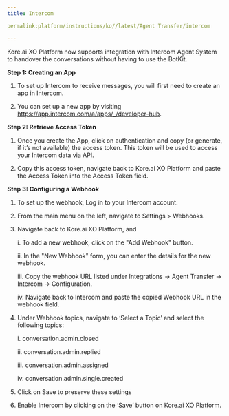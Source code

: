 ```yaml
---
title: Intercom

permalink:platform/instructions/ko//latest/Agent Transfer/intercom

---
```

Kore.ai XO Platform now supports integration with Intercom Agent System to handover the conversations without having to use the BotKit.

<container>

**Step 1: Creating an App**

1. To set up Intercom to receive messages, you will first need to create an app in Intercom. 
 
2. You can set up a new app by visiting https://app.intercom.com/a/apps/_/developer-hub.

</container>

<container>

**Step 2: Retrieve Access Token**

1. Once you create the App, click on authentication and copy (or generate, if it’s not available) the access token. This token will be used to access your Intercom data via API.
 
2. Copy this access token, navigate back to Kore.ai XO Platform and paste the Access Token into the Access Token field.
 
</container>

<container>
 
**Step 3: Configuring a Webhook**
 
1. To set up the webhook, Log in to your Intercom account.

2. From the main menu on the left, navigate to Settings > Webhooks.
 
3. Navigate back to Kore.ai XO Platform, and
 
   i.   To add a new webhook, click on the "Add Webhook" button.
 
   ii.  In the "New Webhook" form, you can enter the details for the new webhook.
 
   iii. Copy the webhook URL listed under Integrations → Agent Transfer → Intercom → Configuration.
 
    iv. Navigate back to Intercom and paste the copied Webhook URL in the webhook field.
 
4. Under Webhook topics, navigate to ‘Select a Topic’ and select the following topics:
 
   i.   conversation.admin.closed
 
   ii.  conversation.admin.replied
 
   iii. conversation.admin.assigned
 
   iv.  conversation.admin.single.created
 
5. Click on Save to preserve these settings

6. Enable Intercom by clicking on the ‘Save’ button on Kore.ai XO Platform.

</container>
